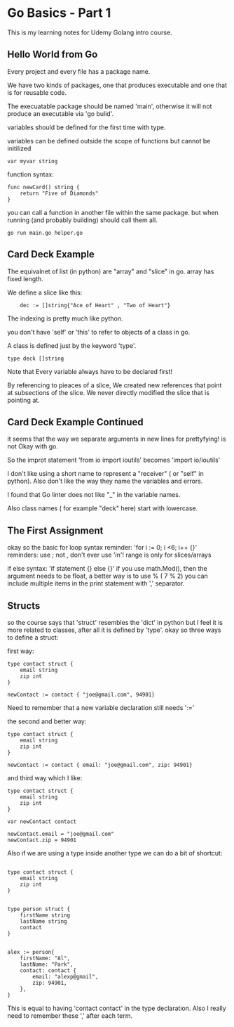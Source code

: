 
# Go Basics - Part 1

This is my learning notes for Udemy Golang intro course.

## Hello World from Go

Every project and every file has a package name.

We have two kinds of packages, one that produces executable and one that is for reusable code.

The execuatable package should be named 'main', otherwise it will not produce an executable via 'go bulid'.


variables should be defined for the first time with type.

variables can be defined outside the scope of functions but cannot be initilized

```
var myvar string
``` 

function syntax:

```
func newCard() string {
	return "Five of Diamonds"
}

```

you can call a function in another file within the same package. but when running (and probably building) should call them all.

```
go run main.go helper.go
```


## Card Deck Example



The equivalnet of list (in python) are "array" and "slice" in go. array has fixed length.

We define a slice like this:

```
	dec := []string{"Ace of Heart" , "Two of Heart"}
```

The indexing is pretty much like python.


you don't have 'self' or 'this' to refer to objects of a class in go.

A class is defined just by the keyword 'type'.

```
type deck []string
```

Note that Every variable always have to be declared first!

By referencing to pieaces of a slice,  We created  new references that point at subsections of the slice. We never directly modified the slice that  is pointing at.



## Card Deck Example Continued

it seems that the way we separate arguments in new lines for prettyfying! is not Okay with go.

So the improt statement 'from io import ioutils' becomes 'import io/ioutils'

I don't like using a short name to represent a "receiver"  ( or "self" in python). Also don't like the way they name the variables and errors.

I found that Go linter does not like "_" in the variable names.

Also class names ( for example "deck" here) start with lowercase.

## The First Assignment 

okay so the basic for loop syntax reminder: 'for i := 0; i <6; i++ {}'
reminders: 
	use ; not , 
	don't ever use 'in'!
	range is only for slices/arrays

if else syntax: 'if statement {} else {}'
if you use math.Mod(), then the argument needs to be float, a better way is to use % ( 7 % 2)
you can include multiple items in the print statement with ',' separator.




## Structs

so the course says that 'struct' resembles the 'dict' in python but I feel it is more related to classes, after all it is defined by 'type'.
okay so three ways to define a struct:

first way:

```
type contact struct { 
	email string
	zip int
}

newContact := contact { "joe@gmail.com", 94901}
```

Need to remember that a new variable declaration still needs ':='

the second and better way:

```
type contact struct { 
	email string
	zip int
}

newContact := contact { email: "joe@gmail.com", zip: 94901}
```

and third way which I like:

```
type contact struct { 
	email string
	zip int
}

var newContact contact

newContact.email = "joe@gmail.com"
newContact.zip = 94901

```

Also if we are using a type inside another type we can do a bit of shortcut:

```

type contact struct { 
	email string
	zip int
}


type person struct {
	firstName string
	lastName string
	contact
}


alex := person{
	firstName: "Al",
	lastName: "Park",
	contact: contact {
		email: "alexp@gmail",
		zip: 94901,
	},
}

```
This is equal to having 'contact contact' in the type declaration.
Also I really need to remember these ',' after each term.






